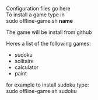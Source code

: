 Configuration files go here
<br>
To install a game type in<br>
sudo offline-game.sh <b>name</b>
<p>
  The game will be install from github
</p>
Heres a list of the following games:<br>
<ul>
  <li>sudoku</li>
  <li>solitaire</li>
  <li>calculator</li>
  <li>paint</li>
</ul>
for example to install sudoku type:<br>
sudo offline-game.sh sudoku

